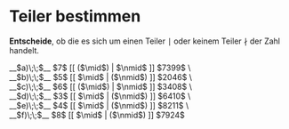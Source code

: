 <!--
version:  0.0.1

language: de

@style
input {
    text-align: center;
}

.flex-container {
    display: flex;
    flex-wrap: wrap;
    align-items: stretch;
    gap: 20px;
}

.flex-child {
    flex: 1;
    min-width: 350px;
    margin-right: 20px;
}

@media (max-width: 400px) {
    .flex-child {
        flex: 100%;
        margin-right: 0;
    }
}
@end

formula: \carry   \textcolor{red}{\scriptsize #1}
formula: \digit   \rlap{\carry{#1}}\phantom{#2}#2
formula: \permil  \text{‰}

import: https://raw.githubusercontent.com/LiaTemplates/Tikz-Jax/main/README.md

script: https://cdn.jsdelivr.net/gh/LiaTemplates/Tikz-Jax@main/dist/index.js


tags: Teilbarkeiten, leicht, sehr niedrig, Angeben

comment: Ist die Zahl ein Teiler? Wähle aus.

author: Martin Lommatzsch

-->




# Teiler bestimmen


**Entscheide**, ob die es sich um einen Teiler $\mid$ oder keinem Teiler $\nmid$ der Zahl handelt.



<section class="flex-container">
<div class="flex-child">
__$a)\;\;$__ $7$ [[ ($\mid$) | $\nmid$ ]] $7399$ \

</div>
<div class="flex-child">
__$b)\;\;$__ $5$ [[ $\mid$ | ($\nmid$) ]] $2046$ \

</div>
<div class="flex-child">
__$c)\;\;$__ $6$ [[ ($\mid$) | $\nmid$ ]] $3408$ \

</div>
<div class="flex-child">
__$d)\;\;$__ $3$ [[ $\mid$ | ($\nmid$) ]] $6410$ \

</div>
<div class="flex-child">
__$e)\;\;$__ $4$ [[ $\mid$ | ($\nmid$) ]] $8211$ \

</div>
<div class="flex-child">
__$f)\;\;$__ $8$ [[ $\mid$ | ($\nmid$) ]] $7924$ 


</div>

</section>





